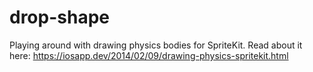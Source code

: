drop-shape
==========

Playing around with drawing physics bodies for SpriteKit. Read about it here: https://iosapp.dev/2014/02/09/drawing-physics-spritekit.html

